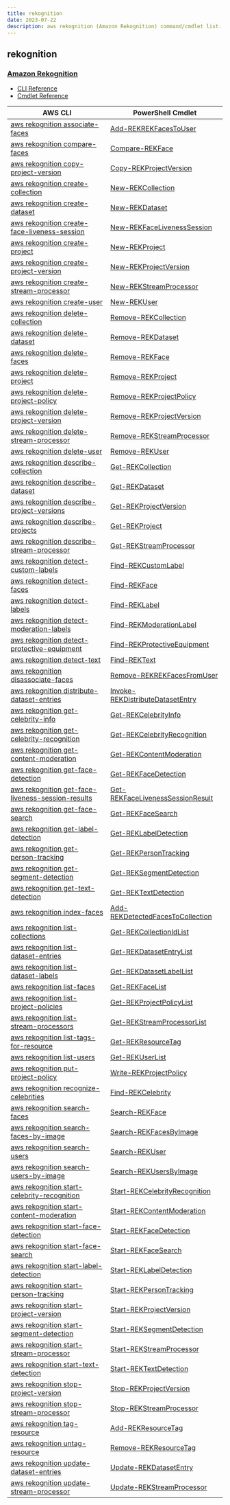 ```yaml
---
title: rekognition
date: 2023-07-22
description: aws rekognition (Amazon Rekognition) command/cmdlet list.
---
```


## rekognition

### [Amazon Rekognition](https://aws.amazon.com/rekognition/)

* [CLI Reference](https://awscli.amazonaws.com/v2/documentation/api/latest/reference/rekognition/index.html)
* [Cmdlet Reference](https://docs.aws.amazon.com/powershell/latest/reference/items/Amazon_Rekognition_cmdlets.html)

|AWS CLI|PowerShell Cmdlet|
|----|----|
|[aws rekognition associate-faces](https://awscli.amazonaws.com/v2/documentation/api/latest/reference/rekognition/associate-faces.html)|[Add-REKREKFacesToUser](https://docs.aws.amazon.com/powershell/latest/reference/items/Add-REKREKFacesToUser.html)|
|[aws rekognition compare-faces](https://awscli.amazonaws.com/v2/documentation/api/latest/reference/rekognition/compare-faces.html)|[Compare-REKFace](https://docs.aws.amazon.com/powershell/latest/reference/items/Compare-REKFace.html)|
|[aws rekognition copy-project-version](https://awscli.amazonaws.com/v2/documentation/api/latest/reference/rekognition/copy-project-version.html)|[Copy-REKProjectVersion](https://docs.aws.amazon.com/powershell/latest/reference/items/Copy-REKProjectVersion.html)|
|[aws rekognition create-collection](https://awscli.amazonaws.com/v2/documentation/api/latest/reference/rekognition/create-collection.html)|[New-REKCollection](https://docs.aws.amazon.com/powershell/latest/reference/items/New-REKCollection.html)|
|[aws rekognition create-dataset](https://awscli.amazonaws.com/v2/documentation/api/latest/reference/rekognition/create-dataset.html)|[New-REKDataset](https://docs.aws.amazon.com/powershell/latest/reference/items/New-REKDataset.html)|
|[aws rekognition create-face-liveness-session](https://awscli.amazonaws.com/v2/documentation/api/latest/reference/rekognition/create-face-liveness-session.html)|[New-REKFaceLivenessSession](https://docs.aws.amazon.com/powershell/latest/reference/items/New-REKFaceLivenessSession.html)|
|[aws rekognition create-project](https://awscli.amazonaws.com/v2/documentation/api/latest/reference/rekognition/create-project.html)|[New-REKProject](https://docs.aws.amazon.com/powershell/latest/reference/items/New-REKProject.html)|
|[aws rekognition create-project-version](https://awscli.amazonaws.com/v2/documentation/api/latest/reference/rekognition/create-project-version.html)|[New-REKProjectVersion](https://docs.aws.amazon.com/powershell/latest/reference/items/New-REKProjectVersion.html)|
|[aws rekognition create-stream-processor](https://awscli.amazonaws.com/v2/documentation/api/latest/reference/rekognition/create-stream-processor.html)|[New-REKStreamProcessor](https://docs.aws.amazon.com/powershell/latest/reference/items/New-REKStreamProcessor.html)|
|[aws rekognition create-user](https://awscli.amazonaws.com/v2/documentation/api/latest/reference/rekognition/create-user.html)|[New-REKUser](https://docs.aws.amazon.com/powershell/latest/reference/items/New-REKUser.html)|
|[aws rekognition delete-collection](https://awscli.amazonaws.com/v2/documentation/api/latest/reference/rekognition/delete-collection.html)|[Remove-REKCollection](https://docs.aws.amazon.com/powershell/latest/reference/items/Remove-REKCollection.html)|
|[aws rekognition delete-dataset](https://awscli.amazonaws.com/v2/documentation/api/latest/reference/rekognition/delete-dataset.html)|[Remove-REKDataset](https://docs.aws.amazon.com/powershell/latest/reference/items/Remove-REKDataset.html)|
|[aws rekognition delete-faces](https://awscli.amazonaws.com/v2/documentation/api/latest/reference/rekognition/delete-faces.html)|[Remove-REKFace](https://docs.aws.amazon.com/powershell/latest/reference/items/Remove-REKFace.html)|
|[aws rekognition delete-project](https://awscli.amazonaws.com/v2/documentation/api/latest/reference/rekognition/delete-project.html)|[Remove-REKProject](https://docs.aws.amazon.com/powershell/latest/reference/items/Remove-REKProject.html)|
|[aws rekognition delete-project-policy](https://awscli.amazonaws.com/v2/documentation/api/latest/reference/rekognition/delete-project-policy.html)|[Remove-REKProjectPolicy](https://docs.aws.amazon.com/powershell/latest/reference/items/Remove-REKProjectPolicy.html)|
|[aws rekognition delete-project-version](https://awscli.amazonaws.com/v2/documentation/api/latest/reference/rekognition/delete-project-version.html)|[Remove-REKProjectVersion](https://docs.aws.amazon.com/powershell/latest/reference/items/Remove-REKProjectVersion.html)|
|[aws rekognition delete-stream-processor](https://awscli.amazonaws.com/v2/documentation/api/latest/reference/rekognition/delete-stream-processor.html)|[Remove-REKStreamProcessor](https://docs.aws.amazon.com/powershell/latest/reference/items/Remove-REKStreamProcessor.html)|
|[aws rekognition delete-user](https://awscli.amazonaws.com/v2/documentation/api/latest/reference/rekognition/delete-user.html)|[Remove-REKUser](https://docs.aws.amazon.com/powershell/latest/reference/items/Remove-REKUser.html)|
|[aws rekognition describe-collection](https://awscli.amazonaws.com/v2/documentation/api/latest/reference/rekognition/describe-collection.html)|[Get-REKCollection](https://docs.aws.amazon.com/powershell/latest/reference/items/Get-REKCollection.html)|
|[aws rekognition describe-dataset](https://awscli.amazonaws.com/v2/documentation/api/latest/reference/rekognition/describe-dataset.html)|[Get-REKDataset](https://docs.aws.amazon.com/powershell/latest/reference/items/Get-REKDataset.html)|
|[aws rekognition describe-project-versions](https://awscli.amazonaws.com/v2/documentation/api/latest/reference/rekognition/describe-project-versions.html)|[Get-REKProjectVersion](https://docs.aws.amazon.com/powershell/latest/reference/items/Get-REKProjectVersion.html)|
|[aws rekognition describe-projects](https://awscli.amazonaws.com/v2/documentation/api/latest/reference/rekognition/describe-projects.html)|[Get-REKProject](https://docs.aws.amazon.com/powershell/latest/reference/items/Get-REKProject.html)|
|[aws rekognition describe-stream-processor](https://awscli.amazonaws.com/v2/documentation/api/latest/reference/rekognition/describe-stream-processor.html)|[Get-REKStreamProcessor](https://docs.aws.amazon.com/powershell/latest/reference/items/Get-REKStreamProcessor.html)|
|[aws rekognition detect-custom-labels](https://awscli.amazonaws.com/v2/documentation/api/latest/reference/rekognition/detect-custom-labels.html)|[Find-REKCustomLabel](https://docs.aws.amazon.com/powershell/latest/reference/items/Find-REKCustomLabel.html)|
|[aws rekognition detect-faces](https://awscli.amazonaws.com/v2/documentation/api/latest/reference/rekognition/detect-faces.html)|[Find-REKFace](https://docs.aws.amazon.com/powershell/latest/reference/items/Find-REKFace.html)|
|[aws rekognition detect-labels](https://awscli.amazonaws.com/v2/documentation/api/latest/reference/rekognition/detect-labels.html)|[Find-REKLabel](https://docs.aws.amazon.com/powershell/latest/reference/items/Find-REKLabel.html)|
|[aws rekognition detect-moderation-labels](https://awscli.amazonaws.com/v2/documentation/api/latest/reference/rekognition/detect-moderation-labels.html)|[Find-REKModerationLabel](https://docs.aws.amazon.com/powershell/latest/reference/items/Find-REKModerationLabel.html)|
|[aws rekognition detect-protective-equipment](https://awscli.amazonaws.com/v2/documentation/api/latest/reference/rekognition/detect-protective-equipment.html)|[Find-REKProtectiveEquipment](https://docs.aws.amazon.com/powershell/latest/reference/items/Find-REKProtectiveEquipment.html)|
|[aws rekognition detect-text](https://awscli.amazonaws.com/v2/documentation/api/latest/reference/rekognition/detect-text.html)|[Find-REKText](https://docs.aws.amazon.com/powershell/latest/reference/items/Find-REKText.html)|
|[aws rekognition disassociate-faces](https://awscli.amazonaws.com/v2/documentation/api/latest/reference/rekognition/disassociate-faces.html)|[Remove-REKREKFacesFromUser](https://docs.aws.amazon.com/powershell/latest/reference/items/Remove-REKREKFacesFromUser.html)|
|[aws rekognition distribute-dataset-entries](https://awscli.amazonaws.com/v2/documentation/api/latest/reference/rekognition/distribute-dataset-entries.html)|[Invoke-REKDistributeDatasetEntry](https://docs.aws.amazon.com/powershell/latest/reference/items/Invoke-REKDistributeDatasetEntry.html)|
|[aws rekognition get-celebrity-info](https://awscli.amazonaws.com/v2/documentation/api/latest/reference/rekognition/get-celebrity-info.html)|[Get-REKCelebrityInfo](https://docs.aws.amazon.com/powershell/latest/reference/items/Get-REKCelebrityInfo.html)|
|[aws rekognition get-celebrity-recognition](https://awscli.amazonaws.com/v2/documentation/api/latest/reference/rekognition/get-celebrity-recognition.html)|[Get-REKCelebrityRecognition](https://docs.aws.amazon.com/powershell/latest/reference/items/Get-REKCelebrityRecognition.html)|
|[aws rekognition get-content-moderation](https://awscli.amazonaws.com/v2/documentation/api/latest/reference/rekognition/get-content-moderation.html)|[Get-REKContentModeration](https://docs.aws.amazon.com/powershell/latest/reference/items/Get-REKContentModeration.html)|
|[aws rekognition get-face-detection](https://awscli.amazonaws.com/v2/documentation/api/latest/reference/rekognition/get-face-detection.html)|[Get-REKFaceDetection](https://docs.aws.amazon.com/powershell/latest/reference/items/Get-REKFaceDetection.html)|
|[aws rekognition get-face-liveness-session-results](https://awscli.amazonaws.com/v2/documentation/api/latest/reference/rekognition/get-face-liveness-session-results.html)|[Get-REKFaceLivenessSessionResult](https://docs.aws.amazon.com/powershell/latest/reference/items/Get-REKFaceLivenessSessionResult.html)|
|[aws rekognition get-face-search](https://awscli.amazonaws.com/v2/documentation/api/latest/reference/rekognition/get-face-search.html)|[Get-REKFaceSearch](https://docs.aws.amazon.com/powershell/latest/reference/items/Get-REKFaceSearch.html)|
|[aws rekognition get-label-detection](https://awscli.amazonaws.com/v2/documentation/api/latest/reference/rekognition/get-label-detection.html)|[Get-REKLabelDetection](https://docs.aws.amazon.com/powershell/latest/reference/items/Get-REKLabelDetection.html)|
|[aws rekognition get-person-tracking](https://awscli.amazonaws.com/v2/documentation/api/latest/reference/rekognition/get-person-tracking.html)|[Get-REKPersonTracking](https://docs.aws.amazon.com/powershell/latest/reference/items/Get-REKPersonTracking.html)|
|[aws rekognition get-segment-detection](https://awscli.amazonaws.com/v2/documentation/api/latest/reference/rekognition/get-segment-detection.html)|[Get-REKSegmentDetection](https://docs.aws.amazon.com/powershell/latest/reference/items/Get-REKSegmentDetection.html)|
|[aws rekognition get-text-detection](https://awscli.amazonaws.com/v2/documentation/api/latest/reference/rekognition/get-text-detection.html)|[Get-REKTextDetection](https://docs.aws.amazon.com/powershell/latest/reference/items/Get-REKTextDetection.html)|
|[aws rekognition index-faces](https://awscli.amazonaws.com/v2/documentation/api/latest/reference/rekognition/index-faces.html)|[Add-REKDetectedFacesToCollection](https://docs.aws.amazon.com/powershell/latest/reference/items/Add-REKDetectedFacesToCollection.html)|
|[aws rekognition list-collections](https://awscli.amazonaws.com/v2/documentation/api/latest/reference/rekognition/list-collections.html)|[Get-REKCollectionIdList](https://docs.aws.amazon.com/powershell/latest/reference/items/Get-REKCollectionIdList.html)|
|[aws rekognition list-dataset-entries](https://awscli.amazonaws.com/v2/documentation/api/latest/reference/rekognition/list-dataset-entries.html)|[Get-REKDatasetEntryList](https://docs.aws.amazon.com/powershell/latest/reference/items/Get-REKDatasetEntryList.html)|
|[aws rekognition list-dataset-labels](https://awscli.amazonaws.com/v2/documentation/api/latest/reference/rekognition/list-dataset-labels.html)|[Get-REKDatasetLabelList](https://docs.aws.amazon.com/powershell/latest/reference/items/Get-REKDatasetLabelList.html)|
|[aws rekognition list-faces](https://awscli.amazonaws.com/v2/documentation/api/latest/reference/rekognition/list-faces.html)|[Get-REKFaceList](https://docs.aws.amazon.com/powershell/latest/reference/items/Get-REKFaceList.html)|
|[aws rekognition list-project-policies](https://awscli.amazonaws.com/v2/documentation/api/latest/reference/rekognition/list-project-policies.html)|[Get-REKProjectPolicyList](https://docs.aws.amazon.com/powershell/latest/reference/items/Get-REKProjectPolicyList.html)|
|[aws rekognition list-stream-processors](https://awscli.amazonaws.com/v2/documentation/api/latest/reference/rekognition/list-stream-processors.html)|[Get-REKStreamProcessorList](https://docs.aws.amazon.com/powershell/latest/reference/items/Get-REKStreamProcessorList.html)|
|[aws rekognition list-tags-for-resource](https://awscli.amazonaws.com/v2/documentation/api/latest/reference/rekognition/list-tags-for-resource.html)|[Get-REKResourceTag](https://docs.aws.amazon.com/powershell/latest/reference/items/Get-REKResourceTag.html)|
|[aws rekognition list-users](https://awscli.amazonaws.com/v2/documentation/api/latest/reference/rekognition/list-users.html)|[Get-REKUserList](https://docs.aws.amazon.com/powershell/latest/reference/items/Get-REKUserList.html)|
|[aws rekognition put-project-policy](https://awscli.amazonaws.com/v2/documentation/api/latest/reference/rekognition/put-project-policy.html)|[Write-REKProjectPolicy](https://docs.aws.amazon.com/powershell/latest/reference/items/Write-REKProjectPolicy.html)|
|[aws rekognition recognize-celebrities](https://awscli.amazonaws.com/v2/documentation/api/latest/reference/rekognition/recognize-celebrities.html)|[Find-REKCelebrity](https://docs.aws.amazon.com/powershell/latest/reference/items/Find-REKCelebrity.html)|
|[aws rekognition search-faces](https://awscli.amazonaws.com/v2/documentation/api/latest/reference/rekognition/search-faces.html)|[Search-REKFace](https://docs.aws.amazon.com/powershell/latest/reference/items/Search-REKFace.html)|
|[aws rekognition search-faces-by-image](https://awscli.amazonaws.com/v2/documentation/api/latest/reference/rekognition/search-faces-by-image.html)|[Search-REKFacesByImage](https://docs.aws.amazon.com/powershell/latest/reference/items/Search-REKFacesByImage.html)|
|[aws rekognition search-users](https://awscli.amazonaws.com/v2/documentation/api/latest/reference/rekognition/search-users.html)|[Search-REKUser](https://docs.aws.amazon.com/powershell/latest/reference/items/Search-REKUser.html)|
|[aws rekognition search-users-by-image](https://awscli.amazonaws.com/v2/documentation/api/latest/reference/rekognition/search-users-by-image.html)|[Search-REKUsersByImage](https://docs.aws.amazon.com/powershell/latest/reference/items/Search-REKUsersByImage.html)|
|[aws rekognition start-celebrity-recognition](https://awscli.amazonaws.com/v2/documentation/api/latest/reference/rekognition/start-celebrity-recognition.html)|[Start-REKCelebrityRecognition](https://docs.aws.amazon.com/powershell/latest/reference/items/Start-REKCelebrityRecognition.html)|
|[aws rekognition start-content-moderation](https://awscli.amazonaws.com/v2/documentation/api/latest/reference/rekognition/start-content-moderation.html)|[Start-REKContentModeration](https://docs.aws.amazon.com/powershell/latest/reference/items/Start-REKContentModeration.html)|
|[aws rekognition start-face-detection](https://awscli.amazonaws.com/v2/documentation/api/latest/reference/rekognition/start-face-detection.html)|[Start-REKFaceDetection](https://docs.aws.amazon.com/powershell/latest/reference/items/Start-REKFaceDetection.html)|
|[aws rekognition start-face-search](https://awscli.amazonaws.com/v2/documentation/api/latest/reference/rekognition/start-face-search.html)|[Start-REKFaceSearch](https://docs.aws.amazon.com/powershell/latest/reference/items/Start-REKFaceSearch.html)|
|[aws rekognition start-label-detection](https://awscli.amazonaws.com/v2/documentation/api/latest/reference/rekognition/start-label-detection.html)|[Start-REKLabelDetection](https://docs.aws.amazon.com/powershell/latest/reference/items/Start-REKLabelDetection.html)|
|[aws rekognition start-person-tracking](https://awscli.amazonaws.com/v2/documentation/api/latest/reference/rekognition/start-person-tracking.html)|[Start-REKPersonTracking](https://docs.aws.amazon.com/powershell/latest/reference/items/Start-REKPersonTracking.html)|
|[aws rekognition start-project-version](https://awscli.amazonaws.com/v2/documentation/api/latest/reference/rekognition/start-project-version.html)|[Start-REKProjectVersion](https://docs.aws.amazon.com/powershell/latest/reference/items/Start-REKProjectVersion.html)|
|[aws rekognition start-segment-detection](https://awscli.amazonaws.com/v2/documentation/api/latest/reference/rekognition/start-segment-detection.html)|[Start-REKSegmentDetection](https://docs.aws.amazon.com/powershell/latest/reference/items/Start-REKSegmentDetection.html)|
|[aws rekognition start-stream-processor](https://awscli.amazonaws.com/v2/documentation/api/latest/reference/rekognition/start-stream-processor.html)|[Start-REKStreamProcessor](https://docs.aws.amazon.com/powershell/latest/reference/items/Start-REKStreamProcessor.html)|
|[aws rekognition start-text-detection](https://awscli.amazonaws.com/v2/documentation/api/latest/reference/rekognition/start-text-detection.html)|[Start-REKTextDetection](https://docs.aws.amazon.com/powershell/latest/reference/items/Start-REKTextDetection.html)|
|[aws rekognition stop-project-version](https://awscli.amazonaws.com/v2/documentation/api/latest/reference/rekognition/stop-project-version.html)|[Stop-REKProjectVersion](https://docs.aws.amazon.com/powershell/latest/reference/items/Stop-REKProjectVersion.html)|
|[aws rekognition stop-stream-processor](https://awscli.amazonaws.com/v2/documentation/api/latest/reference/rekognition/stop-stream-processor.html)|[Stop-REKStreamProcessor](https://docs.aws.amazon.com/powershell/latest/reference/items/Stop-REKStreamProcessor.html)|
|[aws rekognition tag-resource](https://awscli.amazonaws.com/v2/documentation/api/latest/reference/rekognition/tag-resource.html)|[Add-REKResourceTag](https://docs.aws.amazon.com/powershell/latest/reference/items/Add-REKResourceTag.html)|
|[aws rekognition untag-resource](https://awscli.amazonaws.com/v2/documentation/api/latest/reference/rekognition/untag-resource.html)|[Remove-REKResourceTag](https://docs.aws.amazon.com/powershell/latest/reference/items/Remove-REKResourceTag.html)|
|[aws rekognition update-dataset-entries](https://awscli.amazonaws.com/v2/documentation/api/latest/reference/rekognition/update-dataset-entries.html)|[Update-REKDatasetEntry](https://docs.aws.amazon.com/powershell/latest/reference/items/Update-REKDatasetEntry.html)|
|[aws rekognition update-stream-processor](https://awscli.amazonaws.com/v2/documentation/api/latest/reference/rekognition/update-stream-processor.html)|[Update-REKStreamProcessor](https://docs.aws.amazon.com/powershell/latest/reference/items/Update-REKStreamProcessor.html)|

